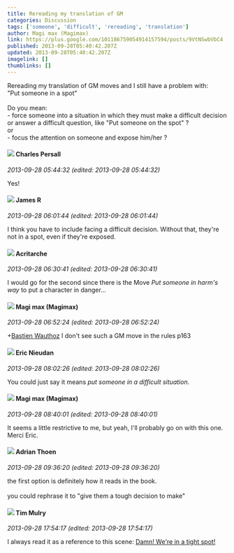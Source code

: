 ```yaml
---
title: Rereading my translation of GM
categories: Discussion
tags: ['someone', 'difficult', 'rereading', 'translation']
author: Magi max (Magimax)
link: https://plus.google.com/101186759054914157594/posts/9VtNSwbVbC4
published: 2013-09-28T05:40:42.207Z
updated: 2013-09-28T05:40:42.207Z
imagelink: []
thumblinks: []
---
```


Rereading my translation of GM moves and I still have a problem with:<br />&quot;Put someone in a spot&quot;<br /><br />Do you mean:<br />- force someone into a situation in which they must make a difficult decision or answer a difficult question, like &quot;Put someone on the spot&quot; ?<br />or<br />- focus the attention on someone and expose him/her ?
<div id='comment z134xpxoeqrztrttm22rh3yqgnz4w3rbk04'>
  <h4><img src='{{site.baseurl}}//images/avatars/102786632945741355399_photo.jpg'> Charles Persall</h4>
      <p><cite>2013-09-28 05:44:32 (edited: 2013-09-28 05:44:32)</cite></p>
        <p>Yes!</p>
</div>
        

<div id='comment z134xpxoeqrztrttm22rh3yqgnz4w3rbk04'>
  <h4><img src='{{site.baseurl}}//images/avatars/101324600825687754874_photo.jpg'> James R</h4>
      <p><cite>2013-09-28 06:01:44 (edited: 2013-09-28 06:01:44)</cite></p>
        <p>I think you have to include facing a difficult decision. Without that, they&#39;re not in a spot, even if they&#39;re exposed.</p>
</div>
        

<div id='comment z134xpxoeqrztrttm22rh3yqgnz4w3rbk04'>
  <h4><img src='{{site.baseurl}}//images/avatars/110514403260264899558_photo.jpg'> Acritarche</h4>
      <p><cite>2013-09-28 06:30:41 (edited: 2013-09-28 06:30:41)</cite></p>
        <p>I would go for the second since there is the Move <i>Put someone in harm&#39;s way</i> to put a character in danger...</p>
</div>
        

<div id='comment z134xpxoeqrztrttm22rh3yqgnz4w3rbk04'>
  <h4><img src='{{site.baseurl}}//images/avatars/101186759054914157594_photo.jpg'> Magi max (Magimax)</h4>
      <p><cite>2013-09-28 06:52:24 (edited: 2013-09-28 06:52:24)</cite></p>
        <p><span class="proflinkWrapper"><span class="proflinkPrefix">+</span><a class="proflink" href="https://plus.google.com/110514403260264899558" oid="110514403260264899558">Bastien Wauthoz</a></span> I don&#39;t see such a GM move in the rules p163</p>
</div>
        

<div id='comment z134xpxoeqrztrttm22rh3yqgnz4w3rbk04'>
  <h4><img src='{{site.baseurl}}//images/avatars/112928858730524882505_photo.jpg'> Eric Nieudan</h4>
      <p><cite>2013-09-28 08:02:26 (edited: 2013-09-28 08:02:26)</cite></p>
        <p>You could just say it means <i>put someone in a difficult situation</i>.</p>
</div>
        

<div id='comment z134xpxoeqrztrttm22rh3yqgnz4w3rbk04'>
  <h4><img src='{{site.baseurl}}//images/avatars/101186759054914157594_photo.jpg'> Magi max (Magimax)</h4>
      <p><cite>2013-09-28 08:40:01 (edited: 2013-09-28 08:40:01)</cite></p>
        <p>It seems a little restrictive to me, but yeah, I&#39;ll probably go on with this one. Merci Eric.</p>
</div>
        

<div id='comment z134xpxoeqrztrttm22rh3yqgnz4w3rbk04'>
  <h4><img src='{{site.baseurl}}//images/avatars/113847025671240258531_photo.jpg'> Adrian Thoen</h4>
      <p><cite>2013-09-28 09:36:20 (edited: 2013-09-28 09:36:20)</cite></p>
        <p>the first option is definitely how it reads in the book.<br /><br />you could rephrase it to &quot;give them a tough decision to make&quot;</p>
</div>
        

<div id='comment z134xpxoeqrztrttm22rh3yqgnz4w3rbk04'>
  <h4><img src='{{site.baseurl}}//images/avatars/104976867343041979311_photo.jpg'> Tim Mulry</h4>
      <p><cite>2013-09-28 17:54:17 (edited: 2013-09-28 17:54:17)</cite></p>
        <p>I always read it as a reference to this scene:   <a href="http://m.youtube.com/watch?v=9Dg6DpEAscU&amp;desktop_uri=%2Fwatch%3Fv%3D9Dg6DpEAscU" class="ot-anchor">Damn! We&#39;re in a tight spot!</a></p>
</div>
        